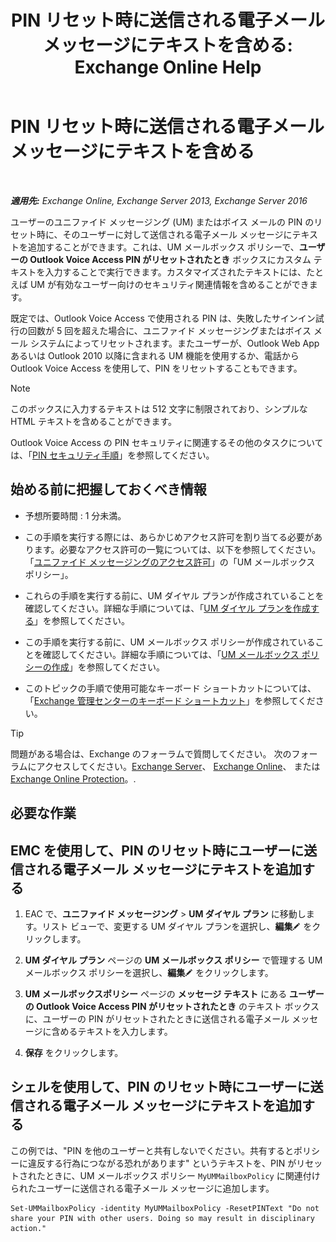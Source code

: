 ﻿---
title: 'PIN リセット時に送信される電子メール メッセージにテキストを含める: Exchange Online Help'
TOCTitle: PIN リセット時に送信される電子メール メッセージにテキストを含める
ms:assetid: f7a4d775-a588-412f-ac2c-11ab1a5c67eb
ms:mtpsurl: https://technet.microsoft.com/ja-jp/library/Bb201750(v=EXCHG.150)
ms:contentKeyID: 51407600
ms.date: 05/22/2018
mtps_version: v=EXCHG.150
ms.translationtype: HT
---

# PIN リセット時に送信される電子メール メッセージにテキストを含める

 

_**適用先:** Exchange Online, Exchange Server 2013, Exchange Server 2016_

ユーザーのユニファイド メッセージング (UM) またはボイス メールの PIN のリセット時に、そのユーザーに対して送信される電子メール メッセージにテキストを追加することができます。これは、UM メールボックス ポリシーで、<strong>ユーザーの Outlook Voice Access PIN がリセットされたとき</strong> ボックスにカスタム テキストを入力することで実行できます。カスタマイズされたテキストには、たとえば UM が有効なユーザー向けのセキュリティ関連情報を含めることができます。

既定では、Outlook Voice Access で使用される PIN は、失敗したサインイン試行の回数が 5 回を超えた場合に、ユニファイド メッセージングまたはボイス メール システムによってリセットされます。またユーザーが、Outlook Web App あるいは Outlook 2010 以降に含まれる UM 機能を使用するか、電話から Outlook Voice Access を使用して、PIN をリセットすることもできます。


> [!NOTE]
> このボックスに入力するテキストは 512 文字に制限されており、シンプルな HTML テキストを含めることができます。



Outlook Voice Access の PIN セキュリティに関連するその他のタスクについては、「[PIN セキュリティ手順](pin-security-procedures-exchange-2013-help.md)」を参照してください。

## 始める前に把握しておくべき情報

  - 予想所要時間 : 1 分未満。

  - この手順を実行する際には、あらかじめアクセス許可を割り当てる必要があります。必要なアクセス許可の一覧については、以下を参照してください。「[ユニファイド メッセージングのアクセス許可](unified-messaging-permissions-exchange-2013-help.md)」の「UM メールボックス ポリシー」。

  - これらの手順を実行する前に、UM ダイヤル プランが作成されていることを確認してください。詳細な手順については、「[UM ダイヤル プランを作成する](create-a-um-dial-plan-exchange-2013-help.md)」を参照してください。

  - この手順を実行する前に、UM メールボックス ポリシーが作成されていることを確認してください。詳細な手順については、「[UM メールボックス ポリシーの作成](create-a-um-mailbox-policy-exchange-2013-help.md)」を参照してください。

  - このトピックの手順で使用可能なキーボード ショートカットについては、「[Exchange 管理センターのキーボード ショートカット](keyboard-shortcuts-in-the-exchange-admin-center-exchange-online-protection-help.md)」を参照してください。


> [!TIP]
> 問題がある場合は、Exchange のフォーラムで質問してください。 次のフォーラムにアクセスしてください。<A href="https://go.microsoft.com/fwlink/p/?linkid=60612">Exchange Server</A>、 <A href="https://go.microsoft.com/fwlink/p/?linkid=267542">Exchange Online</A>、 または <A href="https://go.microsoft.com/fwlink/p/?linkid=285351">Exchange Online Protection</A>。.



## 必要な作業

## EMC を使用して、PIN のリセット時にユーザーに送信される電子メール メッセージにテキストを追加する

1.  EAC で、<strong>ユニファイド メッセージング</strong> \> <strong>UM ダイヤル プラン</strong> に移動します。リスト ビューで、変更する UM ダイヤル プランを選択し、<strong>編集</strong>![編集アイコン](images/Bb124582.6f53ccb2-1f13-4c02-bea0-30690e6ea71d(EXCHG.150).gif "編集アイコン") をクリックします。

2.  <strong>UM ダイヤル プラン</strong> ページの <strong>UM メールボックス ポリシー</strong> で管理する UM メールボックス ポリシーを選択し、<strong>編集</strong>![編集アイコン](images/Bb124582.6f53ccb2-1f13-4c02-bea0-30690e6ea71d(EXCHG.150).gif "編集アイコン") をクリックします。

3.  <strong>UM メールボックスポリシー</strong> ページの <strong>メッセージ テキスト</strong> にある <strong>ユーザーの Outlook Voice Access PIN がリセットされたとき</strong> のテキスト ボックスに、ユーザーの PIN がリセットされたときに送信される電子メール メッセージに含めるテキストを入力します。

4.  <strong>保存</strong> をクリックします。

## シェルを使用して、PIN のリセット時にユーザーに送信される電子メール メッセージにテキストを追加する

この例では、"PIN を他のユーザーと共有しないでください。共有するとポリシーに違反する行為につながる恐れがあります" というテキストを、PIN がリセットされたときに、UM メールボックス ポリシー `MyUMMailboxPolicy` に関連付けられたユーザーに送信される電子メール メッセージに追加します。

    Set-UMMailboxPolicy -identity MyUMMailboxPolicy -ResetPINText "Do not share your PIN with other users. Doing so may result in disciplinary action."

